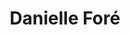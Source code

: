 ---
avatar: /images/people/danielle-fore.jpg
avatar_small: /images/people/danielle-fore_small.jpg
bio: Founder & CEO of elementary OS.
homepage: https://blog.elementary.io/
instagram: https://instagram.com/danrabbit
linkedin: null
title: Danielle Foré
twitter: https://twitter.com/danielfore
type: guest
username: danielle-fore
youtube: null
---